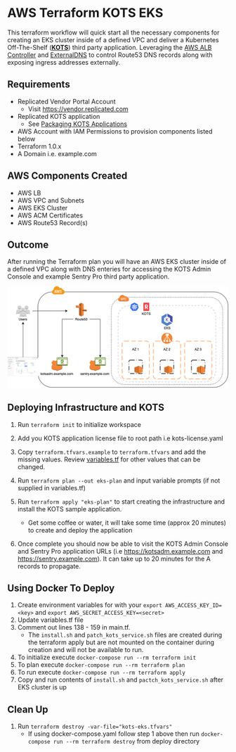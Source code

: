 # AWS Terraform KOTS EKS

This terraform workflow will quick start all the necessary components for creating an EKS cluster inside of a defined VPC and deliver a Kubernetes Off-The-Shelf ([**KOTS**](https://kots.io)) third party application. Leveraging the [AWS ALB Controller](https://github.com/kubernetes-sigs/external-dns/blob/master/docs/tutorials/aws.md) and [ExternalDNS](https://github.com/kubernetes-sigs/external-dns) to control Route53 DNS records along with exposing ingress addresses externally.

## Requirements
- Replicated Vendor Portal Account
  - Visit https://vendor.replicated.com
- Replicated KOTS application
  - See [Packaging KOTS Applications](https://kots.io/vendor/packaging/packaging-an-app/)
- AWS Account with IAM Permissions to provision components listed below
- Terraform 1.0.x
- A Domain i.e. example.com 

## AWS Components Created
- AWS LB
- AWS VPC and Subnets
- AWS EKS Cluster
- AWS ACM Certificates
- AWS Route53 Record(s)

## Outcome
After running the Terraform plan you will have an AWS EKS cluster inside of a defined VPC along with DNS enteries for accessing the KOTS Admin Console and example Sentry Pro third party application.


![KOTS EKS](/terraform-kots-eks-tf-1.x/images/terraform-kots-eks.png)

## Deploying Infrastructure and KOTS
1. Run `terraform init` to initialize workspace
2. Add you KOTS application license file to root path i.e kots-license.yaml
3. Copy `terraform.tfvars.example` to `terraform.tfvars` and add the missing values.  Review [variables.tf](/variables.tf) for other values that can be changed.
4. Run `terraform plan --out eks-plan` and input variable prompts (if not supplied in variables.tf)
5. Run `terraform apply "eks-plan"` to start creating the infrastructure and install the KOTS sample application.
    - Get some coffee or water, it will take some time (approx 20 minutes) to create and deploy the application

6. Once complete you should now be able to visit the KOTS Admin Console and Sentry Pro application URLs (i.e https://kotsadm.example.com and https://sentry.example.com). It can take up to 20 minutes for the A records to propagate.

## Using Docker To Deploy
1. Create environment variables for with your `export AWS_ACCESS_KEY_ID=<key>` and `export AWS_SECRET_ACCESS_KEY=<secret>`
1. Update variables.tf file
1. Comment out lines 138 - 159 in main.tf. 
    - The `install.sh` and `patch_kots_service.sh` files are created during the terraform apply but are not mounted on the container during creation and will not be available to run.
1. To initialize execute `docker-compose run --rm terraform init`
1. To plan execute `docker-compose run --rm terraform plan`
1. To run execute `docker-compose run --rm terraform apply`
1. Copy and run contents of `install.sh` and `pactch_kots_service.sh` after EKS cluster is up

## Clean Up
1. Run `terraform destroy -var-file="kots-eks.tfvars"`
    - If using docker-compose.yaml follow step 1 above then run `docker-compose run --rm terraform destroy` from deploy directory
